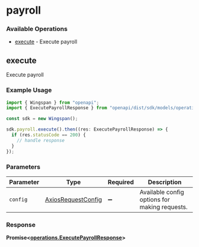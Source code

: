 # payroll

### Available Operations

* [execute](#execute) - Execute payroll

## execute

Execute payroll

### Example Usage

```typescript
import { Wingspan } from "openapi";
import { ExecutePayrollResponse } from "openapi/dist/sdk/models/operations";

const sdk = new Wingspan();

sdk.payroll.execute().then((res: ExecutePayrollResponse) => {
  if (res.statusCode == 200) {
    // handle response
  }
});
```

### Parameters

| Parameter                                                    | Type                                                         | Required                                                     | Description                                                  |
| ------------------------------------------------------------ | ------------------------------------------------------------ | ------------------------------------------------------------ | ------------------------------------------------------------ |
| `config`                                                     | [AxiosRequestConfig](https://axios-http.com/docs/req_config) | :heavy_minus_sign:                                           | Available config options for making requests.                |


### Response

**Promise<[operations.ExecutePayrollResponse](../../models/operations/executepayrollresponse.md)>**


